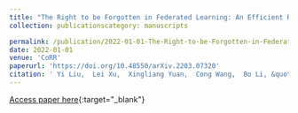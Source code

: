 ```yaml
---
title: "The Right to be Forgotten in Federated Learning: An Efficient Realization with Rapid Retraining"
collection: publicationscategory: manuscripts

permalink: /publication/2022-01-01-The-Right-to-be-Forgotten-in-Federated-Learning-An-Efficient-Realization-with-Rapid-Retraining
date: 2022-01-01
venue: 'CoRR'
paperurl: 'https://doi.org/10.48550/arXiv.2203.07320'
citation: ' Yi Liu,  Lei Xu,  Xingliang Yuan,  Cong Wang,  Bo Li, &quot;The Right to be Forgotten in Federated Learning: An Efficient Realization with Rapid Retraining.&quot; CoRR, 2022.'
---
```

[Access paper here](https://doi.org/10.48550/arXiv.2203.07320){:target="_blank"}
